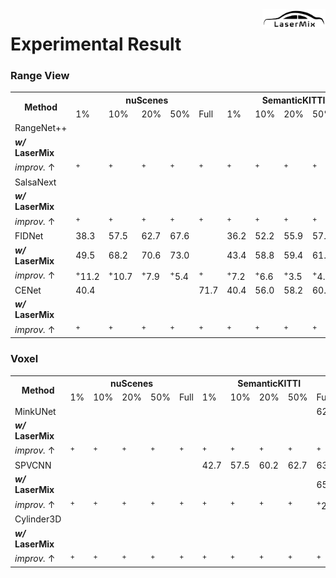 <img src="../docs/figs/logo.png" align="right" width="20%">

# Experimental Result

### Range View

<table>
   <tr>
      <th rowspan="2">Method</th>
      <th colspan="5">nuScenes</th>
      <th colspan="5">SemanticKITTI</th>
      <th colspan="5">ScribbleKITTI</th>
   </tr>
   <tr>
      <td>1%</td> <td>10%</td> <td>20%</td> <td>50%</td> <td>Full</td>
      <td>1%</td> <td>10%</td> <td>20%</td> <td>50%</td> <td>Full</td>
      <td>1%</td> <td>10%</td> <td>20%</td> <td>50%</td> <td>Full</td>
   </tr>
   <tr>
      <td>RangeNet++</td>
      <td> </td> <td> </td> <td> </td> <td> </td> <td> </td>
      <td> </td> <td> </td> <td> </td> <td> </td> <td> </td>
      <td> </td> <td> </td> <td> </td> <td> </td> <td> </td>
   </tr>
   <tr>
      <td><strong><i>w/</i> LaserMix</strong></td>
      <td> </td> <td> </td> <td> </td> <td> </td> <td> </td>
      <td> </td> <td> </td> <td> </td> <td> </td> <td> </td>
      <td> </td> <td> </td> <td> </td> <td> </td> <td> </td>
   </tr>
   <tr>
      <td><i>improv.</i> &#8593</td>
      <td><sup>+</sup></td> <td><sup>+</sup></td> <td><sup>+</sup></td> <td><sup>+</sup></td> <td><sup>+</sup></td>
      <td><sup>+</sup></td> <td><sup>+</sup></td> <td><sup>+</sup></td> <td><sup>+</sup></td> <td><sup>+</sup></td>
      <td><sup>+</sup></td> <td><sup>+</sup></td> <td><sup>+</sup></td> <td><sup>+</sup></td> <td><sup>+</sup></td>
   </tr>
   <tr>
      <td>SalsaNext</td>
      <td> </td> <td> </td> <td> </td> <td> </td> <td> </td>
      <td> </td> <td> </td> <td> </td> <td> </td> <td> </td>
      <td> </td> <td> </td> <td> </td> <td> </td> <td> </td>
   </tr>
   <tr>
      <td><strong><i>w/</i> LaserMix</strong></td>
      <td> </td> <td> </td> <td> </td> <td> </td> <td> </td>
      <td> </td> <td> </td> <td> </td> <td> </td> <td> </td>
      <td> </td> <td> </td> <td> </td> <td> </td> <td> </td>
   </tr>
   <tr>
      <td><i>improv.</i> &#8593</td>
      <td><sup>+</sup></td> <td><sup>+</sup></td> <td><sup>+</sup></td> <td><sup>+</sup></td> <td><sup>+</sup></td>
      <td><sup>+</sup></td> <td><sup>+</sup></td> <td><sup>+</sup></td> <td><sup>+</sup></td> <td><sup>+</sup></td>
      <td><sup>+</sup></td> <td><sup>+</sup></td> <td><sup>+</sup></td> <td><sup>+</sup></td> <td><sup>+</sup></td>
   </tr>
   <tr>
      <td>FIDNet</td>
      <td>38.3</td> <td>57.5</td> <td>62.7</td> <td>67.6</td> <td> </td>
      <td>36.2</td> <td>52.2</td> <td>55.9</td> <td>57.2</td> <td> </td>
      <td>33.1</td> <td>47.7</td> <td>49.9</td> <td>52.5</td> <td> </td>
   </tr>
   <tr>
      <td><strong><i>w/</i> LaserMix</strong></td>
      <td>49.5</td> <td>68.2</td> <td>70.6</td> <td>73.0</td> <td> </td>
      <td>43.4</td> <td>58.8</td> <td>59.4</td> <td>61.4</td> <td> </td>
      <td>38.3</td> <td>54.4</td> <td>55.6</td> <td>58.7</td> <td> </td>
   </tr>
   <tr>
      <td><i>improv.</i> &#8593</td>
      <td><sup>+</sup>11.2</td> <td><sup>+</sup>10.7</td> <td><sup>+</sup>7.9</td> <td><sup>+</sup>5.4</td> <td><sup>+</sup></td>
      <td><sup>+</sup>7.2</td> <td><sup>+</sup>6.6</td> <td><sup>+</sup>3.5</td> <td><sup>+</sup>4.2</td> <td><sup>+</sup></td>
      <td><sup>+</sup>5.2</td> <td><sup>+</sup>6.7</td> <td><sup>+</sup>5.7</td> <td><sup>+</sup>6.2</td> <td><sup>+</sup></td>
   </tr>
   <tr>
      <td>CENet</td>
      <td>40.4</td> <td> </td> <td> </td> <td> </td> <td>71.7</td>
      <td>40.4</td> <td>56.0</td> <td>58.2</td> <td>60.1</td> <td>62.9</td>
      <td> </td> <td> </td> <td> </td> <td> </td> <td> </td>
   </tr>
   <tr>
      <td><strong><i>w/</i> LaserMix</strong></td>
      <td> </td> <td> </td> <td> </td> <td> </td> <td> </td>
      <td> </td> <td> </td> <td> </td> <td> </td> <td> </td>
      <td> </td> <td> </td> <td> </td> <td> </td> <td> </td>
   </tr>
   <tr>
      <td><i>improv.</i> &#8593</td>
      <td><sup>+</sup></td> <td><sup>+</sup></td> <td><sup>+</sup></td> <td><sup>+</sup></td> <td><sup>+</sup></td>
      <td><sup>+</sup></td> <td><sup>+</sup></td> <td><sup>+</sup></td> <td><sup>+</sup></td> <td><sup>+</sup></td>
      <td><sup>+</sup></td> <td><sup>+</sup></td> <td><sup>+</sup></td> <td><sup>+</sup></td> <td><sup>+</sup></td>
   </tr>
</table>



### Voxel

<table>
   <tr>
      <th rowspan="2">Method</th>
      <th colspan="5">nuScenes</th>
      <th colspan="5">SemanticKITTI</th>
      <th colspan="5">ScribbleKITTI</th>
   </tr>
   <tr>
      <td>1%</td> <td>10%</td> <td>20%</td> <td>50%</td> <td>Full</td>
      <td>1%</td> <td>10%</td> <td>20%</td> <td>50%</td> <td>Full</td>
      <td>1%</td> <td>10%</td> <td>20%</td> <td>50%</td> <td>Full</td>
   </tr>
   <tr>
      <td>MinkUNet</td>
      <td> </td> <td> </td> <td> </td> <td> </td> <td> </td>
      <td> </td> <td> </td> <td> </td> <td> </td> <td>62.8</td>
      <td> </td> <td> </td> <td> </td> <td> </td> <td> </td>
   </tr>
   <tr>
      <td><strong><i>w/</i> LaserMix</strong></td>
      <td> </td> <td> </td> <td> </td> <td> </td> <td> </td>
      <td> </td> <td> </td> <td> </td> <td> </td> <td> </td>
      <td> </td> <td> </td> <td> </td> <td> </td> <td> </td>
   </tr>
   <tr>
      <td><i>improv.</i> &#8593</td>
      <td><sup>+</sup></td> <td><sup>+</sup></td> <td><sup>+</sup></td> <td><sup>+</sup></td> <td><sup>+</sup></td>
      <td><sup>+</sup></td> <td><sup>+</sup></td> <td><sup>+</sup></td> <td><sup>+</sup></td> <td><sup>+</sup></td>
      <td><sup>+</sup></td> <td><sup>+</sup></td> <td><sup>+</sup></td> <td><sup>+</sup></td> <td><sup>+</sup></td>
   </tr>
   <tr>
      <td>SPVCNN</td>
      <td> </td> <td> </td> <td> </td> <td> </td> <td> </td>
      <td>42.7</td> <td>57.5</td> <td>60.2</td> <td>62.7</td> <td>63.2</td>
      <td>38.2</td> <td> </td> <td> </td> <td> </td> <td>56.7</td>
   </tr>
   <tr>
      <td><strong><i>w/</i> LaserMix</strong></td>
      <td> </td> <td> </td> <td> </td> <td> </td> <td> </td>
      <td> </td> <td> </td> <td> </td> <td> </td> <td>65.8</td>
      <td> </td> <td> </td> <td> </td> <td> </td> <td> </td>
   </tr>
   <tr>
      <td><i>improv.</i> &#8593</td>
      <td><sup>+</sup></td> <td><sup>+</sup></td> <td><sup>+</sup></td> <td><sup>+</sup></td> <td><sup>+</sup></td>
      <td><sup>+</sup></td> <td><sup>+</sup></td> <td><sup>+</sup></td> <td><sup>+</sup></td> <td><sup>+</sup>2.6</td>
      <td><sup>+</sup></td> <td><sup>+</sup></td> <td><sup>+</sup></td> <td><sup>+</sup></td> <td><sup>+</sup></td>
   </tr>
   <tr>
      <td>Cylinder3D</td>
      <td> </td> <td> </td> <td> </td> <td> </td> <td> </td>
      <td> </td> <td> </td> <td> </td> <td> </td> <td> </td>
      <td> </td> <td> </td> <td> </td> <td> </td> <td> </td>
   </tr>
   <tr>
      <td><strong><i>w/</i> LaserMix</strong></td>
      <td> </td> <td> </td> <td> </td> <td> </td> <td> </td>
      <td> </td> <td> </td> <td> </td> <td> </td> <td> </td>
      <td> </td> <td> </td> <td> </td> <td> </td> <td> </td>
   </tr>
   <tr>
      <td><i>improv.</i> &#8593</td>
      <td><sup>+</sup></td> <td><sup>+</sup></td> <td><sup>+</sup></td> <td><sup>+</sup></td> <td><sup>+</sup></td>
      <td><sup>+</sup></td> <td><sup>+</sup></td> <td><sup>+</sup></td> <td><sup>+</sup></td> <td><sup>+</sup></td>
      <td><sup>+</sup></td> <td><sup>+</sup></td> <td><sup>+</sup></td> <td><sup>+</sup></td> <td><sup>+</sup></td>
   </tr>
</table>

